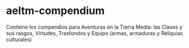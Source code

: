 # aeltm-compendium
Contiene los compendios para Aventuras en la Tierra Media: las Clases y sus rasgos, Virtudes, Trasfondos y Equipo (armas, armaduras y Reliquias culturales)
